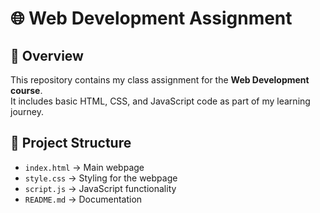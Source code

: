 # 🌐 Web Development Assignment

## 📌 Overview
This repository contains my class assignment for the **Web Development course**.  
It includes basic HTML, CSS, and JavaScript code as part of my learning journey.  

## 📂 Project Structure
- `index.html` → Main webpage  
- `style.css` → Styling for the webpage  
- `script.js` → JavaScript functionality  
- `README.md` → Documentation  

